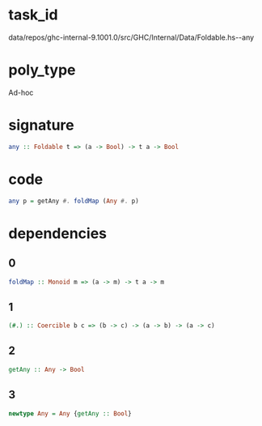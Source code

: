 
# task_id
data/repos/ghc-internal-9.1001.0/src/GHC/Internal/Data/Foldable.hs--any

# poly_type
Ad-hoc

# signature
```haskell
any :: Foldable t => (a -> Bool) -> t a -> Bool
```   

# code
```haskell
any p = getAny #. foldMap (Any #. p)
```

# dependencies
## 0
```haskell
foldMap :: Monoid m => (a -> m) -> t a -> m
```
## 1
```haskell
(#.) :: Coercible b c => (b -> c) -> (a -> b) -> (a -> c)
```
## 2
```haskell
getAny :: Any -> Bool
```
## 3
```haskell
newtype Any = Any {getAny :: Bool}
```
